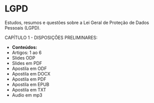 # LGPD
Estudos, resumos e questões sobre a Lei Geral de Proteção de Dados Pessoais (LGPD).

CAPÍTULO 1 - DISPOSIÇÕES PRELIMINARES:
<ul>
  <li><strong>Conteúdos:</strong></li>
  <li>Artigos: 1 ao 6</li>
  <li>Slides ODP</li>
  <li>Slides em PDF</li>
  <li>Apostila em ODF</li>
  <li>Apostila em DOCX</li>
  <li>Apostila em PDF</li>
  <li>Apostila em EPUB</li>
  <li>Apostila em TXT</li>
  <li>Audio em mp3</li>
</ul>
